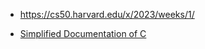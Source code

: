 -   https://cs50.harvard.edu/x/2023/weeks/1/

-   [Simplified Documentation of C](https://manual.cs50.io/)
